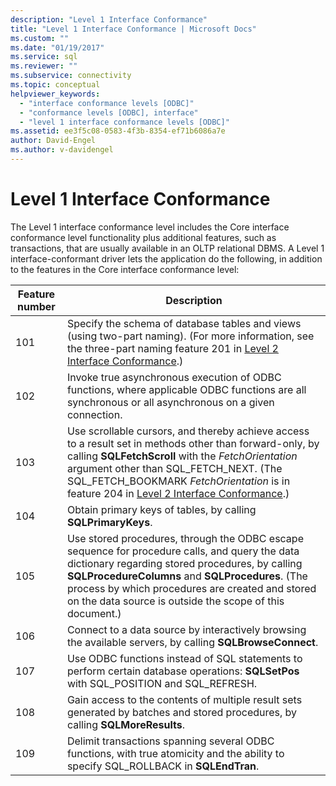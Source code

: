 ```yaml
---
description: "Level 1 Interface Conformance"
title: "Level 1 Interface Conformance | Microsoft Docs"
ms.custom: ""
ms.date: "01/19/2017"
ms.service: sql
ms.reviewer: ""
ms.subservice: connectivity
ms.topic: conceptual
helpviewer_keywords: 
  - "interface conformance levels [ODBC]"
  - "conformance levels [ODBC], interface"
  - "level 1 interface conformance levels [ODBC]"
ms.assetid: ee3f5c08-0583-4f3b-8354-ef71b6086a7e
author: David-Engel
ms.author: v-davidengel
---
```

# Level 1 Interface Conformance
The Level 1 interface conformance level includes the Core interface conformance level functionality plus additional features, such as transactions, that are usually available in an OLTP relational DBMS. A Level 1 interface-conformant driver lets the application do the following, in addition to the features in the Core interface conformance level:  
  
|Feature number|Description|  
|-|-|  
|101|Specify the schema of database tables and views (using two-part naming). (For more information, see the three-part naming feature 201 in [Level 2 Interface Conformance](../../../odbc/reference/develop-app/level-2-interface-conformance.md).)|  
|102|Invoke true asynchronous execution of ODBC functions, where applicable ODBC functions are all synchronous or all asynchronous on a given connection.|  
|103|Use scrollable cursors, and thereby achieve access to a result set in methods other than forward-only, by calling **SQLFetchScroll** with the *FetchOrientation* argument other than SQL_FETCH_NEXT. (The SQL_FETCH_BOOKMARK *FetchOrientation* is in feature 204 in [Level 2 Interface Conformance](../../../odbc/reference/develop-app/level-2-interface-conformance.md).)|  
|104|Obtain primary keys of tables, by calling **SQLPrimaryKeys**.|  
|105|Use stored procedures, through the ODBC escape sequence for procedure calls, and query the data dictionary regarding stored procedures, by calling **SQLProcedureColumns** and **SQLProcedures**. (The process by which procedures are created and stored on the data source is outside the scope of this document.)|  
|106|Connect to a data source by interactively browsing the available servers, by calling **SQLBrowseConnect**.|  
|107|Use ODBC functions instead of SQL statements to perform certain database operations: **SQLSetPos** with SQL_POSITION and SQL_REFRESH.|  
|108|Gain access to the contents of multiple result sets generated by batches and stored procedures, by calling **SQLMoreResults**.|  
|109|Delimit transactions spanning several ODBC functions, with true atomicity and the ability to specify SQL_ROLLBACK in **SQLEndTran**.|
